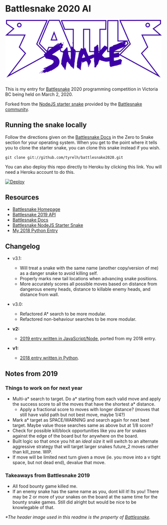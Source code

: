 # Battlesnake 2020 AI
![Battlesnake 2020](./static/logo.png)

This is my entry for [Battlesnake](https://www.battlesnake.io) 2020 programming competition in Victoria BC being held on March 2, 2020.

Forked from the [NodeJS starter snake](https://github.com/battlesnakeio/starter-snake-node) provided by the [Battlesnake community](https://github.com/battlesnakeio/community).

## Running the snake locally
Follow the directions given on the [Battlesnake Docs](http://docs.battlesnake.io/zero-to-snake-linux.html) in the Zero to Snake section for your operating system. When you get to the point where it tells you to clone the starter snake, you can clone this snake instead if you wish.
```shell
git clone git://github.com/tyrelh/battlesnake2020.git
```
You can also deploy this repo directly to Heroku by clicking this link. You will need a Heroku account to do this.

[![Deploy](https://www.herokucdn.com/deploy/button.png)](https://heroku.com/deploy)

## Resources
* [Battlesnake Homepage](https://www.battlesnake.io/)
* [Battlesnake 2019 API](http://docs.battlesnake.io/snake-api.html)
* [Battlesnake Docs](http://docs.battlesnake.io)
* [Battlesnake NodeJS Starter Snake](https://github.com/battlesnakeio/starter-snake-node)
* [My 2018 Python Entry](https://github.com/tyrelh/battlesnake2018)

## Changelog
* v3.1:
    * Will treat a snake with the same name (another copy/version of me) as a danger snake to avoid killing self.
    * Properly marks new tail locations when advancing snake positions.
    * More accurately scores all possible moves based on distance from dangerous enemy heads, distance to killable enemy heads, and distance from wall.
* v3.0:    
    * Refactored A* search to be more modular.
    * Refactored non-behaviour searches to be more modular.
* **v2:**
  * [2019 entry written in JavaScript/Node](https://github.com/tyrelh/battlesnake2019), ported from my 2018 entry.
  
* **v1:**
  * [2018 entry written in Python](https://github.com/tyrelh/battlesnake2018).

## Notes from 2019
### Things to work on for next year
* Multi-a* search to target. Do a* starting from each valid move and apply the success score to all the moves that have the shortest a* distance.
  * Apply a fractional score to moves with longer distance? (moves that still have valid path but not best move, maybe 1/4?)
* Mark a* target as SPACE/WARNING and search again for next best target. Maybe value those searches same as above but at 1/8 score?
* Check for possible kill/block opportunities like you are for snakes against the edge of the board but for anywhere on the board.
* Built logic so that once you hit an _ideal size_ it will switch to an alternate aggressive strategy that will target larger snakes future_2 moves rather than kill_zone. WIP.
* If move will be limited next turn given a move (ie. you move into a v tight space, but not dead end), devalue that move.

### Takeaways from Battlesnake 2019
* All food bounty game killed me.
* If an enemy snake has the same name as you, dont kill it! Its you! There may be 2 or more of your snakes on the board at the same time for the bounty snake games. Still did alright but would be nice to be knowlegable of that.

_*The header image used in this readme is the property of [Battlesnake](https://www.battlesnake.io/)._